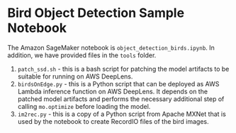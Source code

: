 # Bird Object Detection Sample Notebook

The Amazon SageMaker notebook is `object_detection_birds.ipynb`.  In addition, we have provided files in the `tools` folder.

1. `patch_ssd.sh` - this is a bash script for patching the model artifacts to be suitable for running on AWS DeepLens.
2. `birdsOnEdge.py` - this is a Python script that can be deployed as AWS Lambda inference function on AWS DeepLens.  It depends on the patched model artifacts and performs the necessary additional step of calling `mo.optimize` before loading the model.
3. `im2rec.py` - this is a copy of a Python script from Apache MXNet that is used by the notebook to create RecordIO files of the bird images.

